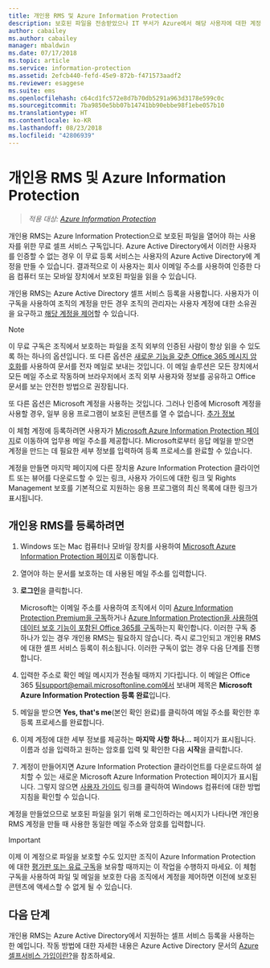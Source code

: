 ```yaml
---
title: 개인용 RMS 및 Azure Information Protection
description: 보호된 파일을 전송받았으나 IT 부서가 Azure에서 해당 사용자에 대한 계정을 관리하지 않아 인증이 불가능한 사용자를 위한 무료 셀프 서비스 구독인 개인용 RMS에 대한 정보를 제공합니다.
author: cabailey
ms.author: cabailey
manager: mbaldwin
ms.date: 07/17/2018
ms.topic: article
ms.service: information-protection
ms.assetid: 2efcb440-fefd-45e9-872b-f471573aadf2
ms.reviewer: esaggese
ms.suite: ems
ms.openlocfilehash: c64cd1fc572e8d7b70db5291a963d3178e599c0c
ms.sourcegitcommit: 7ba9850e5bb07b14741bb90ebbe98f1ebe057b10
ms.translationtype: HT
ms.contentlocale: ko-KR
ms.lasthandoff: 08/23/2018
ms.locfileid: "42806939"
---
```

# <a name="rms-for-individuals-and-azure-information-protection"></a>개인용 RMS 및 Azure Information Protection

>*적용 대상: [Azure Information Protection](https://azure.microsoft.com/pricing/details/information-protection)*

개인용 RMS는 Azure Information Protection으로 보호된 파일을 열어야 하는 사용자를 위한 무료 셀프 서비스 구독입니다. Azure Active Directory에서 이러한 사용자를 인증할 수 없는 경우 이 무료 등록 서비스는 사용자의 Azure Active Directory에 계정을 만들 수 있습니다. 결과적으로 이 사용자는 회사 이메일 주소를 사용하여 인증한 다음 컴퓨터 또는 모바일 장치에서 보호된 파일을 읽을 수 있습니다.

개인용 RMS는 Azure Active Directory 셀프 서비스 등록을 사용합니다. 사용자가 이 구독을 사용하여 조직의 계정을 만든 경우 조직의 관리자는 사용자 계정에 대한 소유권을 요구하고 [해당 계정을 제어](/active-directory/domains-admin-takeover#external-admin-takeover)할 수 있습니다. 


> [!NOTE]
> 이 무료 구독은 조직에서 보호하는 파일을 조직 외부의 인증된 사람이 항상 읽을 수 있도록 하는 하나의 옵션입니다. 또 다른 옵션은 [새로운 기능을 갖춘 Office 365 메시지 암호화](https://support.office.com/article/7ff0c040-b25c-4378-9904-b1b50210d00e)를 사용하여 문서를 전자 메일로 보내는 것입니다. 이 메일 솔루션은 모든 장치에서 모든 메일 주소로 작동하며 브라우저에서 조직 외부 사용자와 정보를 공유하고 Office 문서를 보는 안전한 방법으로 권장됩니다.
> 
> 또 다른 옵션은 Microsoft 계정을 사용하는 것입니다. 그러나 인증에 Microsoft 계정을 사용할 경우, 일부 응용 프로그램이 보호된 콘텐츠를 열 수 없습니다. [추가 정보](secure-collaboration-documents.md#supported-scenarios-for-opening-protected-documents) 

이 체험 계정에 등록하려면 사용자가 [Microsoft Azure Information Protection 페이지](https://aka.ms/rms-signup)로 이동하여 업무용 메일 주소를 제공합니다. Microsoft로부터 응답 메일을 받으면 계정을 만드는 데 필요한 세부 정보를 입력하여 등록 프로세스를 완료할 수 있습니다. 

계정을 만들면 마지막 페이지에 다른 장치용 Azure Information Protection 클라이언트 또는 뷰어를 다운로드할 수 있는 링크, 사용자 가이드에 대한 링크 및 Rights Management 보호를 기본적으로 지원하는 응용 프로그램의 최신 목록에 대한 링크가 표시됩니다. 

## <a name="to-sign-up-for-rms-for-individuals"></a>개인용 RMS를 등록하려면

1. Windows 또는 Mac 컴퓨터나 모바일 장치를 사용하여 [Microsoft Azure Information Protection 페이지](https://aka.ms/rms-signup)로 이동합니다.

2. 열어야 하는 문서를 보호하는 데 사용된 메일 주소를 입력합니다.

3. **로그인**을 클릭합니다.

    Microsoft는 이메일 주소를 사용하여 조직에서 이미 [Azure Information Protection Premium을 구독](https://www.microsoft.com/cloud-platform/azure-information-protection-pricing)하거나 [Azure Information Protection을 사용하여 데이터 보호 기능이 포함된 Office 365를 구독](http://download.microsoft.com/download/E/C/F/ECF42E71-4EC0-48FF-AA00-577AC14D5B5C/Azure_Information_Protection_licensing_datasheet_EN-US.pdf)하는지 확인합니다. 이러한 구독 중 하나가 있는 경우 개인용 RMS는 필요하지 않습니다. 즉시 로그인되고 개인용 RMS에 대한 셀프 서비스 등록이 취소됩니다. 이러한 구독이 없는 경우 다음 단계를 진행합니다.

4. 입력한 주소로 확인 메일 메시지가 전송될 때까지 기다립니다. 이 메일은 Office 365 팀support@email.microsoftonline.com에서 보내며 제목은 **Microsoft Azure Information Protection 등록 완료**입니다.

5. 메일을 받으면 **Yes, that's me**(본인 확인 완료)를 클릭하여 메일 주소를 확인한 후 등록 프로세스를 완료합니다.

6. 이제 계정에 대한 세부 정보를 제공하는 **마지막 사항 하나...** 페이지가 표시됩니다. 이름과 성을 입력하고 원하는 암호를 입력 및 확인한 다음 **시작**을 클릭합니다.

7. 계정이 만들어지면 Azure Information Protection 클라이언트를 다운로드하여 설치할 수 있는 새로운 Microsoft Azure Information Protection 페이지가 표시됩니다. 그렇지 않으면 [사용자 가이드](./rms-client/client-user-guide.md) 링크를 클릭하여 Windows 컴퓨터에 대한 방법 지침을 확인할 수 있습니다.

계정을 만들었으므로 보호된 파일을 읽기 위해 로그인하라는 메시지가 나타나면 개인용 RMS 계정을 만들 때 사용한 동일한 메일 주소와 암호를 입력합니다.

> [!IMPORTANT]
> 이제 이 계정으로 파일을 보호할 수도 있지만 조직이 Azure Information Protection에 대한 [평가판 또는 유료 구독](https://azure.microsoft.com/pricing/details/information-protection/)을 보유할 때까지는 이 작업을 수행하지 마세요. 이 체험 구독을 사용하여 파일 및 메일을 보호한 다음 조직에서 계정을 제어하면 이전에 보호된 콘텐츠에 액세스할 수 없게 될 수 있습니다.


## <a name="next-steps"></a>다음 단계
개인용 RMS는 Azure Active Directory에서 지원하는 셀프 서비스 등록을 사용하는 한 예입니다. 작동 방법에 대한 자세한 내용은 Azure Active Directory 문서의 [Azure 셀프서비스 가입이란?](/active-directory/active-directory-self-service-signup)을 참조하세요.

